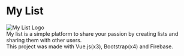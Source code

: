 # My List  
![My List Logo](https://i.ibb.co/DrRdrZn/131327971-551271542540247-857425459684088499-n.png)  
My list is a simple platform to share your passion by creating lists and sharing them with other users.  
This project was made with Vue.js(x3), Bootstrap(x4) and Firebase.
